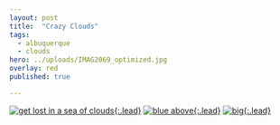 ```yaml
---
layout: post
title:  "Crazy Clouds"
tags:
  - albuquerque
  - clouds
hero: ../uploads/IMAG2069_optimized.jpg
overlay: red
published: true

---
```


[![get lost in a sea of clouds](../uploads/IMAG2069_optimized.jpg){:.lead}](../uploads/IMAG2069.jpg)
[![blue above](../uploads/IMAG2047_optimized.jpg){:.lead}](../uploads/IMAG2047.jpg)
[![big](../uploads/IMAG2005_optimized.jpg){:.lead}](../uploads/IMAG2005.jpg)